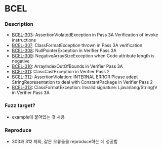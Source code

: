 # BCEL

### Description
* [BCEL-303](https://issues.apache.org/jira/browse/BCEL-303): AssertionViolatedException in Pass 3A Verification of invoke instructions
* [BCEL-307](https://issues.apache.org/jira/browse/BCEL-307): ClassFormatException thrown in Pass 3A verification 
* [BCEL-308](https://issues.apache.org/jira/browse/BCEL-308): NullPointerException in Verifier Pass 3A 
* [BCEL-309](https://issues.apache.org/jira/browse/BCEL-309): NegativeArraySizeException when Code attribute length is negative 
* [BCEL-310](https://issues.apache.org/jira/browse/BCEL-310): ArrayIndexOutOfBounds in Verifier Pass 3A
* [BCEL-311](https://issues.apache.org/jira/browse/BCEL-311): ClassCastException in Verifier Pass 2 
* [BCEL-312](https://issues.apache.org/jira/browse/BCEL-312): AssertionViolation: INTERNAL ERROR Please adapt StringRepresentation to deal with ConstantPackage in Verifier Pass 2
* [BCEL-313](https://issues.apache.org/jira/browse/BCEL-313): ClassFormatException: Invalid signature: Ljava/lang/String)V in Verifier Pass 3A

### Fuzz target?
* example에 붙어있는 것 사용

### Reproduce
* 303과 312 제외, 같은 오류들을 reproduce하는 데 성공함